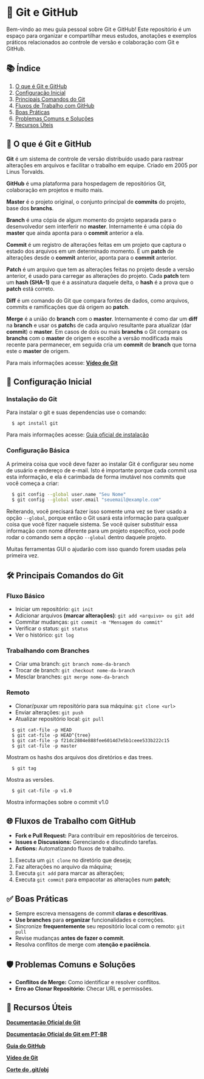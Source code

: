# 🚀 Git e GitHub

Bem-vindo ao meu guia pessoal sobre Git e GitHub! Este repositório é um espaço para organizar e compartilhar meus estudos, anotações e exemplos práticos relacionados ao controle de versão e colaboração com Git e GitHub.


## 📚 Índice

1. [O que é Git e GitHub](#o-que-é-git-e-github)
2. [Configuração Inicial](#configuração-inicial)
3. [Principais Comandos do Git](#principais-comandos-do-git)
4. [Fluxos de Trabalho com GitHub](#fluxos-de-trabalho-com-github)
5. [Boas Práticas](#boas-práticas)
6. [Problemas Comuns e Soluções](#problemas-comuns-e-soluções)
7. [Recursos Úteis](#recursos-úteis)


## 🧐 O que é Git e GitHub

**Git** é um sistema de controle de versão distribuído usado para rastrear alterações em arquivos e facilitar o trabalho em equipe. Criado em 2005 por Linus Torvalds.

**GitHub** é uma plataforma para hospedagem de repositórios Git, colaboração em projetos e muito mais.

**Master** é o projeto original, o conjunto principal de **commits** do projeto, base dos **branchs**.

**Branch** é uma cópia de algum momento do projeto separada para o desenvolvedor sem interferir no **master**. Internamente é uma cópia do **master** que ainda aponta para o **commit** anterior a ela.

**Commit** é um registro de alterações feitas em um projeto que captura o estado dos arquivos em um determinado momento. É um **patch** de alterações desde o **commit** anterior, aponta para o **commit** anterior.

**Patch** é um arquivo que tem as alterações feitas no projeto desde a versão anterior, é usado para carregar as alterações do projeto. Cada **patch** tem um **hash (SHA-1)** que é a assinatura daquele delta, o **hash** é a prova que o **patch** está correto.

**Diff** é um comando do Git que compara fontes de dados, como arquivos, commits e ramificações que dá origem ao **patch**.

**Merge** é a união do **branch** com o **master**. Internamente é como dar um **diff** na **branch** e usar os **patch**s de cada arquivo resultante para atualizar (dar **commit**) o **master**.
Em casos de dois ou mais **branchs** o Git compara os **branchs** com o **master** de origem e escolhe a versão modificada mais recente para permanecer, em seguida cria um **commit** de **branch** que torna este o **master** de origem.

Para mais informações acesse: [**Vídeo de Git**](https://youtu.be/6Czd1Yetaac?si=H7eOSQlWhTSD0PfM)


## 🔧 Configuração Inicial

### Instalação do Git
Para instalar o git e suas dependencias use o comando:
```
  $ apt install git
```

Para mais informações acesse: [Guia oficial de instalação](https://git-scm.com/book/en/v2/Getting-Started-Installing-Git)

### Configuração Básica
A primeira coisa que você deve fazer ao instalar Git é configurar seu nome de usuário e endereço de e-mail. Isto é importante porque cada commit usa esta informação, e ela é carimbada de forma imutável nos commits que você começa a criar:

```bash
  $ git config --global user.name "Seu Nome"
  $ git config --global user.email "seuemail@example.com"
```

Reiterando, você precisará fazer isso somente uma vez se tiver usado a opção `--global`, porque então o Git usará esta informação para qualquer coisa que você fizer naquele sistema. Se você quiser substituir essa informação com nome diferente para um projeto específico, você pode rodar o comando sem a opção `--global` dentro daquele projeto.

Muitas ferramentas GUI o ajudarão com isso quando forem usadas pela primeira vez.


## 🛠️ Principais Comandos do Git
### Fluxo Básico
- Iniciar um repositório: `git init`
- Adicionar arquivos **(marcar alterações)**: `git add <arquivo> ou git add`
- Commitar mudanças: `git commit -m "Mensagem do commit"`
- Verificar o status: `git status`
- Ver o histórico: `git log`

### Trabalhando com Branches
- Criar uma branch: `git branch nome-da-branch`
- Trocar de branch: `git checkout nome-da-branch`
- Mesclar branches: `git merge nome-da-branch`

### Remoto
- Clonar/puxar um repositório para sua máquina: `git clone <url>`
- Enviar alterações: `git push`
- Atualizar repositório local: `git pull`
```
  $ git cat-file -p HEAD
  $ git cat-file -p HEAD^{tree}
  $ git cat-file -p f21dc2804e888fee6014d7e5b1ceee533b222c15
  $ git cat-file -p master
```
Mostram os hashs dos arquivos dos diretórios e das trees.
```
  $ git tag
```
Mostra as versões.
```
  $ git cat-file -p v1.0
```
Mostra informações sobre o commit v1.0 


## 🌐 Fluxos de Trabalho com GitHub
- **Fork e Pull Request:** Para contribuir em repositórios de terceiros.
- **Issues e Discussions:** Gerenciando e discutindo tarefas.
- **Actions:** Automatizando fluxos de trabalho.

1. Executa um `git clone` no diretório que deseja;
2. Faz alterações no arquivo da máquina;
3. Executa `git add` para marcar as alterações;
4. Executa `git commit` para empacotar as alterações num **patch**;


## ✅ Boas Práticas
- Sempre escreva mensagens de commit **claras e descritivas**.
- **Use branches** para **organizar** funcionalidades e correções.
- Sincronize **frequentemente** seu repositório local com o remoto: ` git pull `
- Revise mudanças **antes de fazer o commit**.
- Resolva conflitos de merge com a**tenção e paciência**.


## 🛡️ Problemas Comuns e Soluções
- **Conflitos de Merge:** Como identificar e resolver conflitos.
- **Erro ao Clonar Repositório:** Checar URL e permissões.

## 🌟 Recursos Úteis
[**Documentação Oficial do Git**](https://git-scm.com/doc)

[**Documentação Oficial do Git em PT-BR**](https://git-scm.com/book/pt-br/v2/Come%c3%a7ando-Sobre-Controle-de-Vers%c3%a3o)

[**Guia do GitHub**](https://docs.github.com/pt)

[**Vídeo de Git**](https://youtu.be/6Czd1Yetaac?si=H7eOSQlWhTSD0PfM)



[**Corte do .git/obj**](https://youtube.com/clip/UgkxdbdLysxqglFwcK8ahZSO3Gkp2QUFTBNI?si=tkoNDcxbL1lW9t_m)

